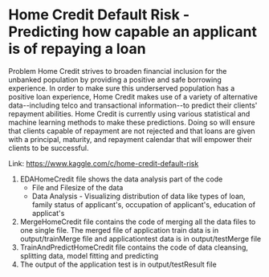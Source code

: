 # Home Credit Default Risk - Predicting how capable an applicant is of repaying a loan

Problem
Home Credit strives to broaden financial inclusion for the unbanked population by providing a positive and safe borrowing experience. In order to make sure this underserved population has a positive loan experience, Home Credit makes use of a variety of alternative data--including telco and transactional information--to predict their clients' repayment abilities.
Home Credit is currently using various statistical and machine learning methods to make these predictions. Doing so will ensure that clients capable of repayment are not rejected and that loans are given with a principal, maturity, and repayment calendar that will empower their clients to be successful.

Link:
https://www.kaggle.com/c/home-credit-default-risk


1. EDAHomeCredit file shows the data analysis part of the code
   - File and Filesize of the data
   - Data Analysis  - Visualizing distribution of data like types of loan, family status of applicant's, occupation of applicant's, education of applicat's
2. MergeHomeCredit file contains the code of merging all the data files to one single file. The merged file of application train data is in output/trainMerge file and applicationtest data is in output/testMerge file
3. TrainAndPredictHomeCredit file contains the code of data cleansing, splitting data, model fitting and predicting
4. The output of the application test is in output/testResult file